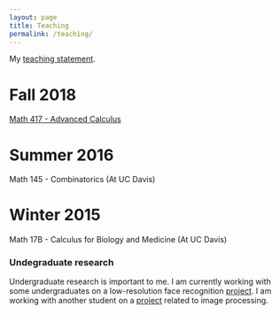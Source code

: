 ```yaml
---
layout: page
title: Teaching
permalink: /teaching/
---
```


My [teaching statement](Teaching_statement_2018.pdf).

# Fall 2018

[Math 417 - Advanced Calculus](math417fall2018.html)

# Summer 2016

Math 145 - Combinatorics (At UC Davis)

# Winter 2015

Math 17B - Calculus for Biology and Medicine (At UC Davis)

### Undegraduate research

Undergraduate research is important to me. I am currently working with some undergraduates on a low-resolution face recognition [project](https://github.com/hkvinge/CSU-low-res-face-recognition). I am working with another student on a [project](https://github.com/lauranolt1/Image-Reconstruction) related to image processing.
